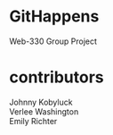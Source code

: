 # GitHappens
Web-330 Group Project

# contributors
Johnny Kobyluck  
Verlee Washington  
Emily Richter  